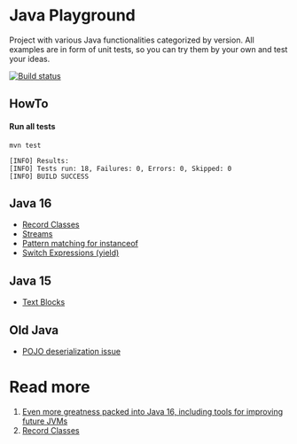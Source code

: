 # Java Playground
Project with various Java functionalities categorized by version. 
All examples are in form of unit tests, so you can try them by your own and test your ideas. 

[![Build status](https://github.com/hubertwo/java-playground/actions/workflows/maven.yml/badge.svg)](https://github.com/HubertWo/java-playground/actions)

## HowTo

#### Run all tests 
```shell 
mvn test
```
```shellq
[INFO] Results:
[INFO] Tests run: 18, Failures: 0, Errors: 0, Skipped: 0
[INFO] BUILD SUCCESS
```

## Java 16 
 - [Record Classes](src/test/java/com/github/hubertwo/playground/java16/record/VehicleTest.java)
 - [Streams](src/test/java/com/github/hubertwo/playground/java16/streams/StreamTest.java)
-  [Pattern matching for instanceof](src/test/java/com/github/hubertwo/playground/java16/instance/InstanceOfTest.java)
-  [Switch Expressions (yield)](src/test/java/com/github/hubertwo/playground/java16/swtichexpression/SwitchExpressionTest.java)

## Java 15
- [Text Blocks](src/test/java/com/github/hubertwo/playground/java15/string/StringTest.java)
## Old Java
- [POJO deserialization issue](src/test/java/com/github/hubertwo/playground/javaold/serialization/SerializationTest.java)

# Read more
1. [Even more greatness packed into Java 16, including tools for improving future JVMs](https://blogs.oracle.com/javamagazine/java-champion-more-favorite-java16-features)
2. [Record Classes](https://docs.oracle.com/en/java/javase/16/language/records.html)